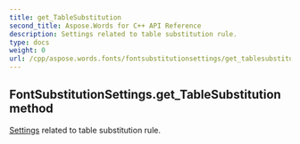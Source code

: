 ```yaml
---
title: get_TableSubstitution
second_title: Aspose.Words for C++ API Reference
description: Settings related to table substitution rule. 
type: docs
weight: 0
url: /cpp/aspose.words.fonts/fontsubstitutionsettings/get_tablesubstitution/
---
```

## FontSubstitutionSettings.get_TableSubstitution method


[Settings](../../aspose.words.settings/) related to table substitution rule.

